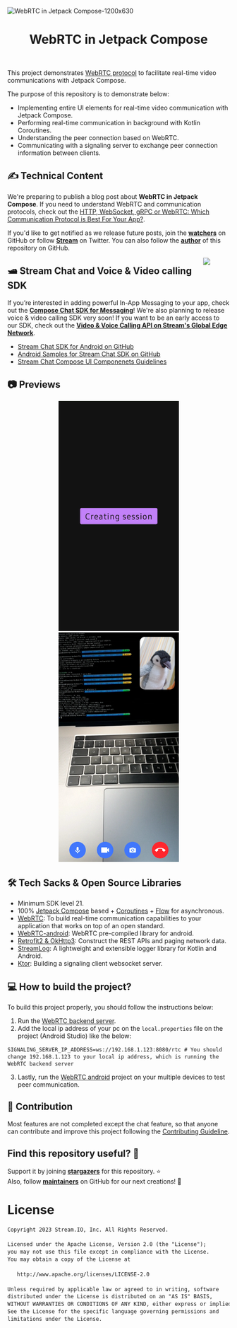 ![WebRTC in Jetpack Compose-1200x630](https://user-images.githubusercontent.com/24237865/211961074-8e01056c-a820-468b-bdca-3ab2570f783a.jpg)

<h1 align="center">WebRTC in Jetpack Compose</h1></br>

This project demonstrates [WebRTC protocol](https://getstream.io/glossary/webrtc-protocol/) to facilitate real-time video communications with Jetpack Compose.

The purpose of this repository is to demonstrate below:
- Implementing entire UI elements for real-time video communication with Jetpack Compose.
- Performing real-time communication in background with Kotlin Coroutines.
- Understanding the peer connection based on WebRTC.
- Communicating with a signaling server to exchange peer connection information between clients.

## ✍️ Technical Content

We're preparing to publish a blog post about **WebRTC in Jetpack Compose**. If you need to understand WebRTC and communication protocols, check out the [HTTP, WebSocket, gRPC or WebRTC: Which Communication Protocol is Best For Your App?](https://getstream.io/blog/communication-protocols/).

If you'd like to get notified as we release future posts, join the **[watchers](https://github.com/GetStream/webrtc-in-jetpack-compose/watchers)** on GitHub or follow **[Stream](https://twitter.com/getstream_io)** on Twitter. You can also follow the __[author](https://github.com/skydoves)__ of this repository on GitHub.


<a href="https://getstream.io/chat/sdk/compose">
<img src="https://user-images.githubusercontent.com/24237865/138428440-b92e5fb7-89f8-41aa-96b1-71a5486c5849.png" align="right" width="12%"/>
</a>

## 🛥 Stream Chat and Voice & Video calling SDK
If you’re interested in adding powerful In-App Messaging to your app, check out the __[Compose Chat SDK for Messaging](https://getstream.io/chat/sdk/compose/)__! We're also planning to release voice & video calling SDK very soon! If you want to be an early access to our SDK, check out the **[Video & Voice Calling API on Stream's Global Edge Network](https://getstream.io/video/)**.

- [Stream Chat SDK for Android on GitHub](https://github.com/getStream/stream-chat-android)
- [Android Samples for Stream Chat SDK on GitHub](https://github.com/getStream/android-samples)
- [Stream Chat Compose UI Componenets Guidelines](https://getstream.io/chat/docs/sdk/android/compose/overview/)

## 📷 Previews

<p align="center">
<img src="previews/preview0.png" alt="drawing" width="273" />
<img src="previews/preview1.png" alt="drawing" width="273" />
</p>

## 🛠 Tech Sacks & Open Source Libraries
- Minimum SDK level 21.
- 100% [Jetpack Compose](https://developer.android.com/jetpack/compose) based + [Coroutines](https://github.com/Kotlin/kotlinx.coroutines) + [Flow](https://kotlin.github.io/kotlinx.coroutines/kotlinx-coroutines-core/kotlinx.coroutines.flow/) for asynchronous.
- [WebRTC](https://webrtc.org/): To build real-time communication capabilities to your application that works on top of an open standard.
- [WebRTC-android](https://github.com/webrtc-sdk/android): WebRTC pre-compiled library for android.
- [Retrofit2 & OkHttp3](https://github.com/square/retrofit): Construct the REST APIs and paging network data.
- [StreamLog](https://github.com/GetStream/stream-log): A lightweight and extensible logger library for Kotlin and Android.
- [Ktor](https://github.com/ktorio/ktor): Building a signaling client websocket server.

## 💻 How to build the project?

To build this project properly, you should follow the instructions below:

1. Run the [WebRTC backend server](https://github.com/GetStream/webrtc-in-jetpack-compose/tree/main/webrtc-backend).
2. Add the local ip address of your pc on the `local.properties` file on the project (Android Studio) like the below:

```
SIGNALING_SERVER_IP_ADDRESS=ws://192.168.1.123:8080/rtc # You should change 192.168.1.123 to your local ip address, which is running the WebRTC backend server
```
3. Lastly, run the [WebRTC android](https://github.com/GetStream/webrtc-in-jetpack-compose/tree/main/webrtc-android) project on your multiple devices to test peer communication.

## 🤝 Contribution

Most features are not completed except the chat feature, so that anyone can contribute and improve this project following the [Contributing Guideline](https://github.com/GetStream/webrtc-in-jetpack-compose/blob/main/CONTRIBUTING.md).

## Find this repository useful? 💙
Support it by joining __[stargazers](https://github.com/GetStream/webrtc-in-jetpack-compose/stargazers)__ for this repository. :star: <br>
Also, follow __[maintainers](https://github.com/skydoves)__ on GitHub for our next creations! 🤩

# License
```xml
Copyright 2023 Stream.IO, Inc. All Rights Reserved.

Licensed under the Apache License, Version 2.0 (the "License");
you may not use this file except in compliance with the License.
You may obtain a copy of the License at

   http://www.apache.org/licenses/LICENSE-2.0

Unless required by applicable law or agreed to in writing, software
distributed under the License is distributed on an "AS IS" BASIS,
WITHOUT WARRANTIES OR CONDITIONS OF ANY KIND, either express or implied.
See the License for the specific language governing permissions and
limitations under the License.
```
